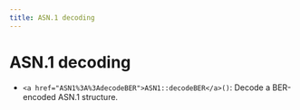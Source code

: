 ```yaml
---
title: ASN.1 decoding
---
```


# ASN.1 decoding

* `<a href="ASN1%3A%3AdecodeBER">ASN1::decodeBER</a>()`: Decode a BER-encoded ASN.1 structure.
